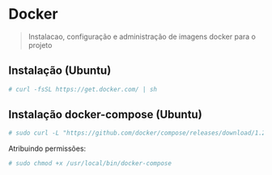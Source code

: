 # Docker
> Instalacao, configuração e administração de imagens docker para o projeto

## Instalação (Ubuntu)
```bash
# curl -fsSL https://get.docker.com/ | sh
```  

## Instalação docker-compose (Ubuntu)
```bash
# sudo curl -L "https://github.com/docker/compose/releases/download/1.23.2/docker-compose-$(uname -s)-$(uname -m)" -o /usr/local/bin/docker-compose
```  
Atribuindo permissões:  
```bash
# sudo chmod +x /usr/local/bin/docker-compose
```  
